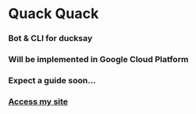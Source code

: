 # Quack Quack
### Bot & CLI for ducksay
### Will be implemented in Google Cloud Platform
### Expect a guide soon...

### [Access my site](www.opato.top)